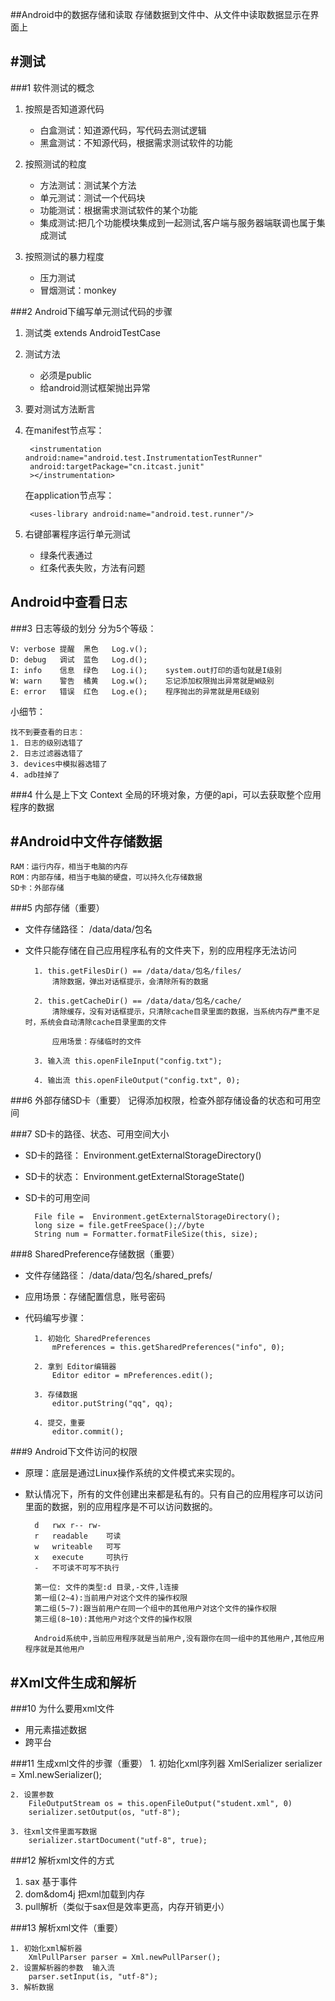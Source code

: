 ##Android中的数据存储和读取
存储数据到文件中、从文件中读取数据显示在界面上

#测试
-----
###1 软件测试的概念
1. 按照是否知道源代码
	- 白盒测试：知道源代码，写代码去测试逻辑
	- 黑盒测试：不知源代码，根据需求测试软件的功能
	
2. 按照测试的粒度
	- 方法测试：测试某个方法
	- 单元测试：测试一个代码块
	- 功能测试：根据需求测试软件的某个功能
	- 集成测试:把几个功能模块集成到一起测试,客户端与服务器端联调也属于集成测试
	
3. 按照测试的暴力程度
	- 压力测试
	- 冒烟测试：monkey

###2 Android下编写单元测试代码的步骤
1. 测试类  extends AndroidTestCase

2. 测试方法
	 * 必须是public 
	 * 给android测试框架抛出异常

3. 要对测试方法断言

4. 在manifest节点写：

		<instrumentation android:name="android.test.InstrumentationTestRunner"
	    android:targetPackage="cn.itcast.junit"
	    ></instrumentation>
        
	在application节点写：

		<uses-library android:name="android.test.runner"/>

5. 右键部署程序运行单元测试
	- 绿条代表通过
	- 红条代表失败，方法有问题


Android中查看日志
-----
###3 日志等级的划分
分为5个等级：

	V: verbose 提醒  黑色   Log.v(); 
	D: debug   调试  蓝色   Log.d();
	I: info    信息  绿色   Log.i();	system.out打印的语句就是I级别
	W: warn    警告  橘黄   Log.w();	忘记添加权限抛出异常就是W级别
	E: error   错误  红色   Log.e();	程序抛出的异常就是用E级别

小细节：

	找不到要查看的日志：
	1. 日志的级别选错了
	2. 日志过滤器选错了
	3. devices中模拟器选错了
	4. adb挂掉了

###4 什么是上下文 Context
全局的环境对象，方便的api，可以去获取整个应用程序的数据


#Android中文件存储数据
-----
	RAM：运行内存，相当于电脑的内存	
	ROM：内部存储，相当于电脑的硬盘，可以持久化存储数据	
	SD卡：外部存储

###5  内部存储（重要）
- 文件存储路径： /data/data/包名

- 文件只能存储在自己应用程序私有的文件夹下，别的应用程序无法访问

		1. this.getFilesDir() == /data/data/包名/files/		
			清除数据，弹出对话框提示，会清除所有的数据
		
		2. this.getCacheDir() == /data/data/包名/cache/		
			清除缓存，没有对话框提示，只清除cache目录里面的数据，当系统内存严重不足时，系统会自动清除cache目录里面的文件
		
			应用场景：存储临时的文件
		
		3. 输入流 this.openFileInput("config.txt");
		
		4. 输出流 this.openFileOutput("config.txt", 0);

###6 外部存储SD卡（重要）
记得添加权限，检查外部存储设备的状态和可用空间

###7 SD卡的路径、状态、可用空间大小
- SD卡的路径：
   Environment.getExternalStorageDirectory()

- SD卡的状态：
   Environment.getExternalStorageState()

- SD卡的可用空间

		File file =  Environment.getExternalStorageDirectory();
		long size = file.getFreeSpace();//byte  
		String num = Formatter.formatFileSize(this, size);

###8 SharedPreference存储数据（重要）
- 文件存储路径： /data/data/包名/shared_prefs/

- 应用场景：存储配置信息，账号密码

- 代码编写步骤：

		1. 初始化 SharedPreferences
			mPreferences = this.getSharedPreferences("info", 0);
		
		2. 拿到 Editor编辑器
			Editor editor = mPreferences.edit();
		
		3. 存储数据
			editor.putString("qq", qq);
		
		4. 提交，重要
			editor.commit();

	

###9 Android下文件访问的权限
- 原理：底层是通过Linux操作系统的文件模式来实现的。

- 默认情况下，所有的文件创建出来都是私有的。只有自己的应用程序可以访问里面的数据，别的应用程序是不可以访问数据的。


		d 	rwx r-- rw-
		r 	readable 	可读
		w 	writeable	可写
		x 	execute 	可执行
		-	不可读不可写不执行
	
		第一位: 文件的类型:d 目录,-文件,l连接
		第一组(2~4):当前用户对这个文件的操作权限
		第二组(5~7):跟当前用户在同一个组中的其他用户对这个文件的操作权限
		第三组(8~10):其他用户对这个文件的操作权限

		Android系统中,当前应用程序就是当前用户,没有跟你在同一组中的其他用户,其他应用程序就是其他用户

#Xml文件生成和解析
-----
###10 为什么要用xml文件
- 用元素描述数据
- 跨平台

###11 生成xml文件的步骤（重要）
	1. 初始化xml序列器
		XmlSerializer serializer = Xml.newSerializer();
	
	2. 设置参数
		FileOutputStream os = this.openFileOutput("student.xml", 0)
		serializer.setOutput(os, "utf-8");
	
	3. 往xml文件里面写数据
		serializer.startDocument("utf-8", true);

###12 解析xml文件的方式
1. sax 基于事件
2. dom&dom4j 把xml加载到内存
3. pull解析（类似于sax但是效率更高，内存开销更小）


###13 解析xml文件（重要）

	1. 初始化xml解析器
		XmlPullParser parser = Xml.newPullParser();
	2. 设置解析器的参数  输入流
		parser.setInput(is, "utf-8");
	3. 解析数据 

		